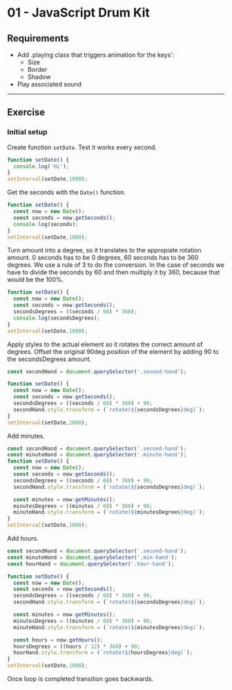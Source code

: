 # 01 - JavaScript Drum Kit

## Requirements
* Add .playing class that triggers animation for the keys':
  * Size
  * Border
  * Shadow
* Play associated sound

- - - -

## Exercise
### Initial setup
Create function `setDate`. Test it works every second.
```javascript
function setDate() {
  console.log('Hi');
}
setInterval(setDate,1000);
```

Get the seconds with the `Date()` function.
```javascript
function setDate() {
  const now = new Date();
  const seconds = now.getSeconds();
  console.log(seconds);
}
setInterval(setDate,1000);
```

Turn amount into a degree, so it translates to the appropiate rotation amount. 0 seconds has to be 0 degrees, 60 seconds has to be 360 degrees.
We use a rule of 3 to do the conversion.
In the case of seconds we have to divide the seconds by 60 and then multiply it by 360, because that would be the 100%.
```javascript
function setDate() {
  const now = new Date();
  const seconds = now.getSeconds();
  secondsDegrees = ((seconds / 60) * 360);
  console.log(secondsDegrees);
}
setInterval(setDate,1000);
```

Apply styles to the actual element so it rotates the correct amount of degrees.
Offset the original 90deg position of the element by adding 90 to the secondsDegrees amount.
```javascript
const secondHand = document.querySelector('.second-hand');

function setDate() {
  const now = new Date();
  const seconds = now.getSeconds();
  secondsDegrees = ((seconds / 60) * 360) + 90;
  secondHand.style.transform = (`rotate(${secondsDegrees}deg)`);
}
setInterval(setDate,1000);
```


Add minutes.
```javascript
const secondHand = document.querySelector('.second-hand');
const minuteHand = document.querySelector('.minute-hand');
function setDate() {
  const now = new Date();
  const seconds = now.getSeconds();
  secondsDegrees = ((seconds / 60) * 360) + 90;
  secondHand.style.transform = (`rotate(${secondsDegrees}deg)`);

  const minutes = now.getMinutes();
  minutesDegrees = ((minutes / 60) * 360) + 90;
  minuteHand.style.transform = (`rotate(${minutesDegrees}deg)`);
}
setInterval(setDate,1000);
```

Add hours.
```javascript
const secondHand = document.querySelector('.second-hand');
const minuteHand = document.querySelector('.min-hand');
const hourHand = document.querySelector('.hour-hand');

function setDate() {
  const now = new Date();
  const seconds = now.getSeconds();
  secondsDegrees = ((seconds / 60) * 360) + 90;
  secondHand.style.transform = (`rotate(${secondsDegrees}deg)`);

  const minutes = now.getMinutes();
  minutesDegrees = ((minutes / 60) * 360) + 90;
  minuteHand.style.transform = (`rotate(${minutesDegrees}deg)`);

  const hours = now.getHours();
  hoursDegrees = ((hours / 12) * 360) + 90;
  hourHand.style.transform = (`rotate(${hoursDegrees}deg)`);
}
setInterval(setDate,1000);
```

Once loop is completed transition goes backwards.